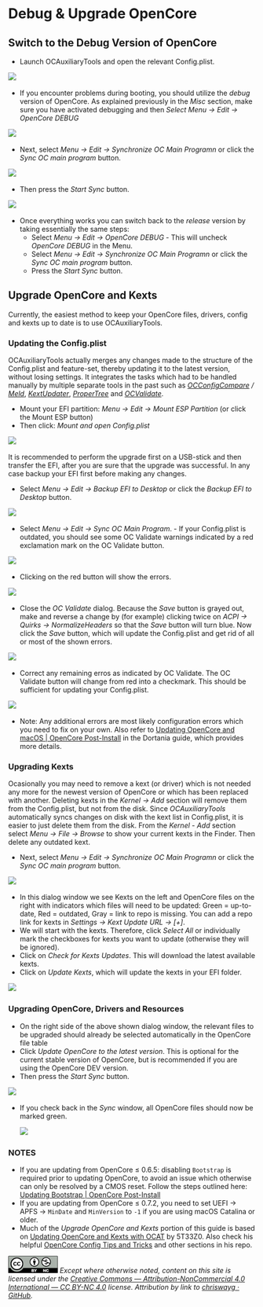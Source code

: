 # Debug & Upgrade OpenCore

## Switch to the Debug Version of OpenCore

* Launch OCAuxiliaryTools and open the relevant Config.plist.

![](../images/ocat\_kexts.png)

* If you encounter problems during booting, you should utilize the _debug_ version of OpenCore. As explained previously in the _Misc_ section, make sure you have activated debugging and then _Select Menu -> Edit -> OpenCore DEBUG_

![](../images/menu\_debug.png)

* Next, select _Menu -> Edit -> Synchronize OC Main Programn_ or click the _Sync OC main program_ button.

![](../images/sync\_debug.png)

* Then press the _Start Sync_ button.

![](../images/sync\_success.png)

* Once everything works you can switch back to the _release_ version by taking essentially the same steps:
  * Select _Menu -> Edit -> OpenCore DEBUG_ - This will uncheck _OpenCore DEBUG_ in the Menu.
  * Select _Menu -> Edit -> Synchronize OC Main Programn_ or click the _Sync OC main program_ button.
  * Press the _Start Sync_ button.

## Upgrade OpenCore and Kexts

Currently, the easiest method to keep your OpenCore files, drivers, config and kexts up to date is to use OCAuxiliaryTools.

### Updating the Config.plist

OCAuxiliaryTools actually merges any changes made to the structure of the Config.plist and feature-set, thereby updating it to the latest version, without losing settings. It integrates the tasks which had to be handled manually by multiple separate tools in the past such as [_OCConfigCompare_](https://github.com/corpnewt/OCConfigCompare) _/_ [_Meld_](https://yousseb.github.io/meld/), [_KextUpdater_](https://github.com/MacThings/kextupdater), [_ProperTree_](https://github.com/corpnewt/ProperTree) and [_OCValidate_](https://github.com/acidanthera/OpenCorePkg/tree/master/Utilities/ocvalidate).

* Mount your EFI partition: _Menu -> Edit -> Mount ESP Partition_ (or click the Mount ESP button)
* Then click: _Mount and open Config.plist_

![](../images/mount\_efi.png)

It is recommended to perform the upgrade first on a USB-stick and then transfer the EFI, after you are sure that the upgrade was successful. In any case backup your EFI first before making any changes.

* Select _Menu -> Edit -> Backup EFI to Desktop_ or click the _Backup EFI to Desktop_ button.

![](../images/backup\_efi.png)

* Select _Menu -> Edit -> Sync OC Main Program_. - If your Config.plist is outdated, you should see some OC Validate warnings indicated by a red exclamation mark on the OC Validate button.

![](../images/upgrade\_load\_config.png)

* Clicking on the red button will show the errors.

![](../images/upgrade\_initial\_warnings.png)

* Close the _OC Validate_ dialog. Because the _Save_ button is grayed out, make and reverse a change by (for example) clicking twice on _ACPI -> Quirks -> NormalizeHeaders_ so that the _Save_ button will turn blue. Now click the _Save_ button, which will update the Config.plist and get rid of all or most of the shown errors.

![](../images/upgrade\_remaining\_warnings.png)

* Correct any remaining erros as indicated by OC Validate. The OC Validate button will change from red into a checkmark. This should be sufficient for updating your Config.plist.

![](../images/upgrade\_no\_warnings.png)

* Note: Any additional errors are most likely configuration errors which you need to fix on your own. Also refer to [Updating OpenCore and macOS | OpenCore Post-Install](https://dortania.github.io/OpenCore-Post-Install/universal/update.html) in the Dortania guide, which provides more details.

### Upgrading Kexts

Ocasionally you may need to remove a kext (or driver) which is not needed any more for the newest version of OpenCore or which has been replaced with another. Deleting kexts in the _Kernel -> Add_ section will remove them from the Config.plist, but not from the disk. Since _OCAuxiliaryTools_ automatically syncs changes on disk with the kext list in Config.plist, it is easier to just delete them from the disk. From the _Kernel - Add_ section select _Menu -> File -> Browse_ to show your current kexts in the Finder. Then delete any outdated kext.

* Next, select _Menu -> Edit -> Synchronize OC Main Programn_ or click the _Sync OC main program_ button.

![](../images/upgrade\_open\_sync.png)

* In this dialog window we see Kexts on the left and OpenCore files on the right with indicators which files will need to be updated: Green = up-to-date, Red = outdated, Gray = link to repo is missing. You can add a repo link for kexts in _Settings -> Kext Update URL -> \[+]_.
* We will start with the kexts. Therefore, click _Select All_ or individually mark the checkboxes for kexts you want to update (otherwise they will be ignored).
* Click on _Check for Kexts Updates_. This will download the latest available kexts.
* Click on _Update Kexts_, which will update the kexts in your EFI folder.

![](../images/upgrade\_kexts.png)

### Upgrading OpenCore, Drivers and Resources

* On the right side of the above shown dialog window, the relevant files to be upgraded should already be selected automatically in the OpenCore file table
* Click _Update OpenCore to the latest version_. This is optional for the current stable version of OpenCore, but is recommended if you are using the OpenCore DEV version.
* Then press the _Start Sync_ button.

![](../images/upgrade\_success.png)

*   If you check back in the _Sync_ window, all OpenCore files should now be marked green.

    ![](../images/upgrade\_complete.png)

### NOTES

* If you are updating from OpenCore ≤ 0.6.5: disabling `Bootstrap` is required prior to updating OpenCore, to avoid an issue which otherwise can only be resolved by a CMOS reset. Follow the steps outlined here: [Updating Bootstrap | OpenCore Post-Install](https://dortania.github.io/OpenCore-Post-Install/multiboot/bootstrap.html#updating-bootstrap-in-0-6-6)
* If you are updating from OpenCore ≤ 0.7.2, you need to set UEFI -> APFS -> `MinDate` and `MinVersion` to `-1` if you are using macOS Catalina or older.
* Much of the _Upgrade OpenCore and Kexts_ portion of this guide is based on [Updating OpenCore and Kexts with OCAT](https://github.com/5T33Z0/OC-Little-Translated/blob/main/D\_Updating\_OpenCore/README.md) by 5T33Z0. Also check his helpful [OpenCore Config Tips and Tricks](https://github.com/5T33Z0/OC-Little-Translated/tree/main/A\_Config\_Tips\_and\_Tricks) and other sections in his repo.

![](../.gitbook/assets/by-nc-license.png) _Except where otherwise noted, content on this site is licensed under the_ [_Creative Commons — Attribution-NonCommercial 4.0 International — CC BY-NC 4.0_](https://creativecommons.org/licenses/by-nc/4.0/) _license. Attribution by link to_ [_chriswayg · GitHub_](https://github.com/chriswayg)_._
